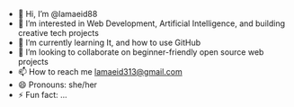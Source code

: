 - 👋 Hi, I’m @lamaeid88
- 👀 I’m interested in Web Development, Artificial Intelligence, and building creative tech projects  
- 🌱 I’m currently learning It, and how to use GitHub  
- 💞️  I’m looking to collaborate on beginner-friendly open source web projects 
- 📫 How to reach me lamaeid313@gmail.com
- 😄 Pronouns: she/her
- ⚡ Fun fact: ...

<!---
lamaeid88/lamaeid88 is a ✨ special ✨ repository because its `README.md` (this file) appears on your GitHub profile.
You can click the Preview link to take a look at your changes.
--->
